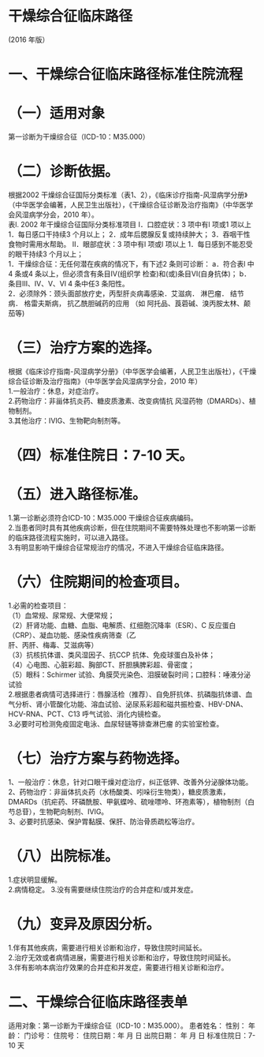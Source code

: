 # 干燥综合征临床路径  
(2016 年版）  
# 一、干燥综合征临床路径标准住院流程  
# （一）适用对象  
第一诊断为干燥综合征（ICD-10：M35.000）  
# （二）诊断依据。  
根据2002 干燥综合征国际分类标准（表1、2），《临床诊疗指南-风湿病学分册》（中华医学会编著，人民卫生出版社），《干燥综合征诊断及治疗指南》（中华医学会风湿病学分会，2010 年）。  
表l.  2002 年干燥综合征国际分类标准项目 I．口腔症状：3 项中有l 项或1 项以上 1．每日感口干持续3 个月以上； 2．成年后腮腺反复或持续肿大； 3．吞咽干性食物时需用水帮助。 Ⅱ．眼部症状：3 项中有l 项或l 项以上 1．每日感到不能忍受的眼干持续3 个月以上；  
1．干燥综合征：无任何潜在疾病的情况下，有下述2 条则可诊断： a．符合表l 中4 条或4 条以上，但必须含有条目Ⅳ(组织学 检查)和(或)条目Ⅵ(自身抗体)； b．条目Ⅲ、Ⅳ、V、Vl 4 条中任3 条阳性。  
2．必须除外：颈头面部放疗史，丙型肝炎病毒感染．艾滋病． 淋巴瘤． 结节病． 格雷夫斯病， 抗乙酰胆碱药的应用 （如 阿托品、莨菪碱、溴丙胺太林、颠茄等)  
# （三）治疗方案的选择。  
根据《临床诊疗指南-风湿病学分册》（中华医学会编著，人民卫生出版社），《干燥综合征诊断及治疗指南》（中华医学会风湿病学分会，2010 年）  
1.一般治疗：休息，对症治疗。  
2.药物治疗：非甾体抗炎药、糖皮质激素、改变病情抗 风湿药物（DMARDs）、植物制剂。  
3.其他治疗：IVIG、生物靶向制剂等。  
# （四）标准住院日：7-10 天。  
# （五）进入路径标准。  
1.第一诊断必须符合ICD-10：M35.000 干燥综合征疾病编码。  
2.当患者同时具有其他疾病诊断，但在住院期间不需要特殊处理也不影响第一诊断的临床路径流程实施时，可以进入路径。  
3.有明显影响干燥综合征常规治疗的情况，不进入干燥综合征临床路径。  
# （六）住院期间的检查项目。  
1.必需的检查项目：  
（1）血常规、尿常规、大便常规；  
（2）肝肾功能、血糖、血脂、电解质、红细胞沉降率（ESR）、C 反应蛋白（CRP）、凝血功能、感染性疾病筛查（乙  
肝、丙肝、梅毒、艾滋病等）  
（3）抗核抗体谱、类风湿因子、抗CCP 抗体、免疫球蛋白及补体；  
（4）心电图、心脏彩超、胸部CT、肝胆胰脾彩超、骨密度；  
（5）眼科：Schirmer 试验、角膜荧光染色、泪膜破裂时间；口腔科：唾液分泌试验  
2.根据患者病情可选择进行：唇腺活检（推荐）、自免肝抗体、抗磷脂抗体谱、血气分析、肾小管酸化功能、溶血试验、泌尿系彩超和磁共振检查、HBV-DNA、HCV-RNA、PCT、C13 呼气试验、消化内镜检查。  
3.必要时可检测免疫固定电泳、血尿轻链等排查淋巴瘤 的实验室检查。  
# （七）治疗方案与药物选择。  
1、一般治疗：休息，针对口眼干燥对症治疗，纠正低钾、改善外分泌腺体功能。  
2、药物治疗：非甾体抗炎药（水杨酸类、吲哚衍生物类），糖皮质激素，DMARDs（抗疟药、环磷酰胺、甲氨蝶呤、硫唑嘌呤、环孢素等），植物制剂（白芍总苷），生物靶向制剂、IVIG。  
3、必要时抗感染、保护胃黏膜、保肝、防治骨质疏松等治疗。  
# （八）出院标准。  
1.症状明显缓解。  
2.病情稳定。 3.没有需要继续住院治疗的合并症和/或并发症。  
# （九）变异及原因分析。  
1.伴有其他疾病，需要进行相关诊断和治疗，导致住院时间延长。  
2.治疗无效或者病情进展，需要进行相关诊断和治疗，导致住院时间延长。  
3.伴有影响本病治疗效果的合并症和并发症，需要进行相关诊断和治疗。  
# 二、干燥综合征临床路径表单  
适用对象：第一诊断为干燥综合征（ICD-10：M35.000）。 患者姓名：   性别：   年龄：   门诊号：   住院号： 住院日期：年 月 日    出院日期： 年 月 日    标准住院日：7-10 天  
